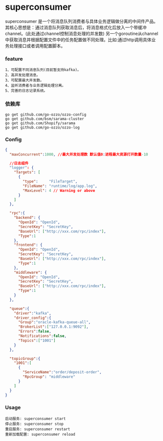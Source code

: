 # superconsumer
superconsumer 是一个将消息队列消费者与具体业务逻辑做分离的中间件产品。
其核心思想是：通过消息队列获取消息后，将消息格式化后放入一个带缓冲channel。(此处通过channel控制消息处理的并发数)
              另一个goroutine从channel中获取消息并根据配置文件中的任务配置做不同处理。比如:通过http调用具体业务处理接口或者调用配置脚本。


### feature
```
1、可配置不同消息队列(目前暂支持kafka)。
2、高并发处理消息。
3、可配置最大并发数。
4、监听消费者与业务逻辑处理分离。
5、完善的日志记录系统。
```
### 依赖库
```
go get github.com/go-ozzo/ozzo-config
go get github.com/bsm/sarama-cluster
go get github.com/Shopify/sarama
go get github.com/go-ozzo/ozzo-log
```

### Config
```json
{
  "maxConcurrent":1000, //最大并发处理数 默认值0:进程最大资源打开数量-10

  //日志组件
  "logger": {
    "Targets": [
      {
        "type":     "FileTarget",
        "FileName": "runtime/log/app.log",
        "MaxLevel": 4 // Warning or above
      }
    ]
  },

  "rpc":{
    "backend": {
      "OpenId": "OpenId",
      "SecretKey": "SecretKey",
      "BaseUrl": ["http://xxx.com/rpc/index"],
      "Type":1
    },
    "frontend": {
      "OpenId": "OpenId",
      "SecretKey": "SecretKey",
      "BaseUrl": ["http://xxx.com/rpc/index"],
      "Type":1
    },
    "middleware": {
      "OpenId": "OpenId",
      "SecretKey": "SecretKey",
      "BaseUrl": ["http://xxx.com/rpc/index"],
      "Type":1
    }
  },

  "queue":{
    "driver":"kafka",
    "driver_config":{
      "Group":"oracle-kafka-queue-all",
      "BrokerList":["127.0.0.1:9092"],
      "Errors":false,
      "Notifications":false,
      "Topics":["1001"]
    }
  },

  "topicGroup":{
    "1001":[
      {
        "ServiceName":"order/deposit-order",
        "RpcGroup": "middleware"
      }
    ]
  }
}
```

### Usage
```
启动服务: superconsumer start
停止服务: superconsumer stop
重启服务: superconsumer restart
重新加载配置: superconsumer reload
```